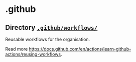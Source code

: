 # .github

## Directory [`.github/workflows/`](.github/workflows)

Reusable workflows for the organisation.

Read more https://docs.github.com/en/actions/learn-github-actions/reusing-workflows.
